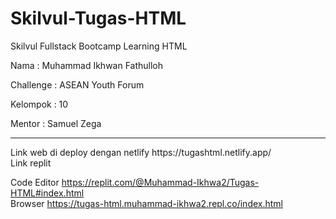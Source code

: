 # Skilvul-Tugas-HTML
Skilvul Fullstack Bootcamp Learning HTML
<br>
<p>Nama : Muhammad Ikhwan Fathulloh</p>
<p>Challenge : ASEAN Youth Forum</p>
<p>Kelompok : 10</p>
<p>Mentor : Samuel Zega</p>
<hr>
Link web di deploy dengan netlify
https://tugashtml.netlify.app/
<br>
Link replit 

Code Editor 
https://replit.com/@Muhammad-Ikhwa2/Tugas-HTML#index.html
<br>
Browser 
https://tugas-html.muhammad-ikhwa2.repl.co/index.html
